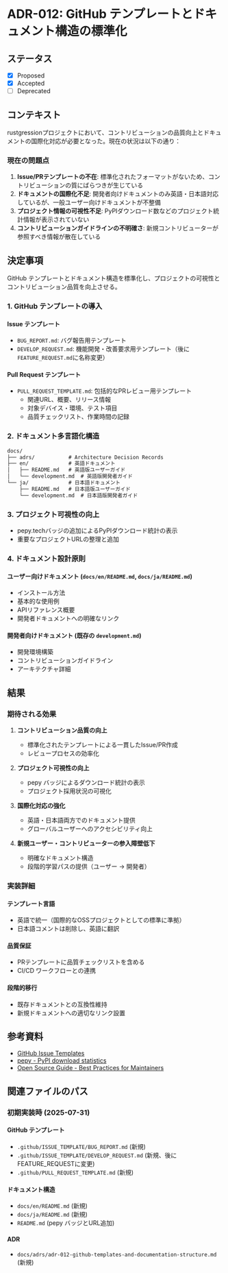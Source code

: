 # ADR-012: GitHub テンプレートとドキュメント構造の標準化

## ステータス

- [x] Proposed
- [x] Accepted
- [ ] Deprecated

## コンテキスト

rustgressionプロジェクトにおいて、コントリビューションの品質向上とドキュメントの国際化対応が必要となった。現在の状況は以下の通り：

### 現在の問題点

1. **Issue/PRテンプレートの不在**: 標準化されたフォーマットがないため、コントリビューションの質にばらつきが生じている
2. **ドキュメントの国際化不足**: 開発者向けドキュメントのみ英語・日本語対応しているが、一般ユーザー向けドキュメントが不整備
3. **プロジェクト情報の可視性不足**: PyPIダウンロード数などのプロジェクト統計情報が表示されていない
4. **コントリビューションガイドラインの不明確さ**: 新規コントリビューターが参照すべき情報が散在している

## 決定事項

GitHub テンプレートとドキュメント構造を標準化し、プロジェクトの可視性とコントリビューション品質を向上させる。

### 1. GitHub テンプレートの導入

#### Issue テンプレート

- `BUG_REPORT.md`: バグ報告用テンプレート
- `DEVELOP_REQUEST.md`: 機能開発・改善要求用テンプレート（後に`FEATURE_REQUEST.md`に名称変更）

#### Pull Request テンプレート

- `PULL_REQUEST_TEMPLATE.md`: 包括的なPRレビュー用テンプレート
  - 関連URL、概要、リリース情報
  - 対象デバイス・環境、テスト項目
  - 品質チェックリスト、作業時間の記録

### 2. ドキュメント多言語化構造

```txt
docs/
├── adrs/           # Architecture Decision Records
├── en/             # 英語ドキュメント
│   ├── README.md   # 英語版ユーザーガイド
│   └── development.md  # 英語版開発者ガイド
└── ja/             # 日本語ドキュメント
    ├── README.md   # 日本語版ユーザーガイド
    └── development.md  # 日本語版開発者ガイド
```

### 3. プロジェクト可視性の向上

- pepy.techバッジの追加によるPyPIダウンロード統計の表示
- 重要なプロジェクトURLの整理と追加

### 4. ドキュメント設計原則

#### ユーザー向けドキュメント (`docs/en/README.md`, `docs/ja/README.md`)

- インストール方法
- 基本的な使用例
- APIリファレンス概要
- 開発者ドキュメントへの明確なリンク

#### 開発者向けドキュメント (既存の `development.md`)

- 開発環境構築
- コントリビューションガイドライン
- アーキテクチャ詳細

## 結果

### 期待される効果

1. **コントリビューション品質の向上**
   - 標準化されたテンプレートによる一貫したIssue/PR作成
   - レビュープロセスの効率化

2. **プロジェクト可視性の向上**
   - pepy バッジによるダウンロード統計の表示
   - プロジェクト採用状況の可視化

3. **国際化対応の強化**
   - 英語・日本語両方でのドキュメント提供
   - グローバルユーザーへのアクセシビリティ向上

4. **新規ユーザー・コントリビューターの参入障壁低下**
   - 明確なドキュメント構造
   - 段階的学習パスの提供（ユーザー → 開発者）

### 実装詳細

#### テンプレート言語

- 英語で統一（国際的なOSSプロジェクトとしての標準に準拠）
- 日本語コメントは削除し、英語に翻訳

#### 品質保証

- PRテンプレートに品質チェックリストを含める
- CI/CD ワークフローとの連携

#### 段階的移行

- 既存ドキュメントとの互換性維持
- 新規ドキュメントへの適切なリンク設置

## 参考資料

- [GitHub Issue Templates](https://docs.github.com/en/communities/using-templates-to-encourage-useful-issues-and-pull-requests/about-issue-and-pull-request-templates)
- [pepy - PyPI download statistics](https://pepy.tech/)
- [Open Source Guide - Best Practices for Maintainers](https://opensource.guide/best-practices/)

## 関連ファイルのパス

### 初期実装時 (2025-07-31)

#### GitHub テンプレート

- `.github/ISSUE_TEMPLATE/BUG_REPORT.md` (新規)
- `.github/ISSUE_TEMPLATE/DEVELOP_REQUEST.md` (新規、後にFEATURE_REQUESTに変更)
- `.github/PULL_REQUEST_TEMPLATE.md` (新規)

#### ドキュメント構造

- `docs/en/README.md` (新規)
- `docs/ja/README.md` (新規)
- `README.md` (pepy バッジとURL追加)

#### ADR

- `docs/adrs/adr-012-github-templates-and-documentation-structure.md` (新規)
